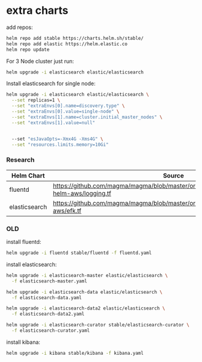 # extra charts

add repos:
```bash
helm repo add stable https://charts.helm.sh/stable/
helm repo add elastic https://helm.elastic.co
helm repo update
```

For 3 Node cluster just run:
```bash
helm upgrade -i elasticsearch elastic/elasticsearch
```

Install elasticsearch for single node:
```bash
helm upgrade -i elasticsearch elastic/elasticsearch \
  --set replicas=1 \
  --set "extraEnvs[0].name=discovery.type" \
  --set "extraEnvs[0].value=single-node" \
  --set "extraEnvs[1].name=cluster.initial_master_nodes" \
  --set "extraEnvs[1].value=null"


  --set "esJavaOpts=-Xmx4G -Xms4G" \
  --set "resources.limits.memory=10Gi"
```


### Research

Helm Chart | Source
---|---
fluentd | https://github.com/magma/magma/blob/master/orc8r/cloud/deploy/terraform/orc8r-helm-aws/logging.tf
elasticsearch | https://github.com/magma/magma/blob/master/orc8r/cloud/deploy/terraform/orc8r-aws/efk.tf


### OLD

install fluentd:
```bash
helm upgrade -i fluentd stable/fluentd -f fluentd.yaml
```

install elasticsearch:
```bash
helm upgrade -i elasticsearch-master elastic/elasticsearch \
  -f elasticsearch-master.yaml

helm upgrade -i elasticsearch-data elastic/elasticsearch \
  -f elasticsearch-data.yaml

helm upgrade -i elasticsearch-data2 elastic/elasticsearch \
  -f elasticsearch-data2.yaml

helm upgrade -i elasticsearch-curator stable/elasticsearch-curator \
  -f elasticsearch-curator.yaml
```

install kibana:
```bash
helm upgrade -i kibana stable/kibana -f kibana.yaml
```
